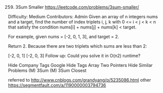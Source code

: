 259. 3Sum Smaller https://leetcode.com/problems/3sum-smaller/

Difficulty: Medium
Contributors: Admin
Given an array of n integers nums and a target, find the number of index triplets i, j, k with 0 <= i < j < k < n that satisfy the condition nums[i] + nums[j] + nums[k] < target.

For example, given nums = [-2, 0, 1, 3], and target = 2.

Return 2. Because there are two triplets which sums are less than 2:

[-2, 0, 1]
[-2, 0, 3]
Follow up:
Could you solve it in O(n2) runtime?

Hide Company Tags Google
Hide Tags Array Two Pointers
Hide Similar Problems (M) 3Sum (M) 3Sum Closest

referred to http://www.cnblogs.com/grandyang/p/5235086.html
other https://segmentfault.com/a/1190000003794736

